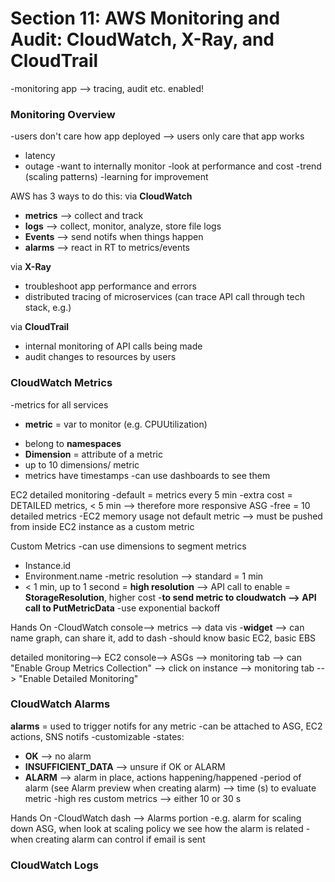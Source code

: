 # Section 11: AWS Monitoring and Audit: CloudWatch, X-Ray, and CloudTrail 
-monitoring app --> tracing, audit etc. enabled!

### Monitoring Overview
-users don't care how app deployed --> users only care that app works 
* latency 
* outage
-want to internally monitor
-look at performance and cost 
-trend (scaling patterns)
-learning for improvement 

AWS has 3 ways to do this: 
via **CloudWatch** 
* **metrics** --> collect and track 
* **logs** --> collect, monitor, analyze, store file logs 
* **Events** --> send notifs when things happen 
* **alarms** --> react in RT to metrics/events 

via **X-Ray** 
* troubleshoot app performance and errors 
* distributed tracing of microservices (can trace API call through tech stack, e.g.)

via **CloudTrail** 
* internal monitoring of API calls being made 
* audit changes to resources by users

### CloudWatch Metrics
-metrics for all services
- **metric** = var to monitor (e.g. CPUUtilization)
* belong to **namespaces**
* **Dimension** = attribute of a metric 
* up to 10 dimensions/ metric 
* metrics have timestamps 
-can use dashboards to see them 

EC2 detailed monitoring 
-default = metrics every 5 min 
-extra cost = DETAILED metrics, < 5 min --> therefore more responsive ASG 
-free = 10 detailed metrics 
-EC2 memory usage not default metric --> must be pushed from inside EC2 instance as a custom metric 

Custom Metrics 
-can use dimensions to segment metrics 
* Instance.id
* Environment.name
-metric resolution --> standard = 1 min 
* < 1 min, up to 1 second = **high resolution** --> API call to enable = **StorageResolution**, higher cost
-**to send metric to cloudwatch --> API call to PutMetricData**
-use exponential backoff 

Hands On 
-CloudWatch console--> metrics --> data vis
-**widget** --> can name graph, can share it, add to dash 
-should know basic EC2, basic EBS

detailed monitoring--> EC2 console--> ASGs --> monitoring tab --> can "Enable Group Metrics Collection"
--> click on instance --> monitoring tab --> "Enable Detailed Monitoring" 

### CloudWatch Alarms 
**alarms** = used to trigger notifs for any metric 
-can be attached to ASG, EC2 actions, SNS notifs
-customizable 
-states: 
* **OK** --> no alarm
* **INSUFFICIENT_DATA** --> unsure if OK or ALARM 
* **ALARM** --> alarm in place, actions happening/happened
-period of alarm (see Alarm preview when creating alarm) --> time (s) to evaluate metric
-high res custom metrics --> either 10 or 30 s

Hands On 
-CloudWatch dash --> Alarms portion
-e.g. alarm for scaling down ASG, when look at scaling policy we see how the alarm is related 
-when creating alarm can control if email is sent

### CloudWatch Logs 
